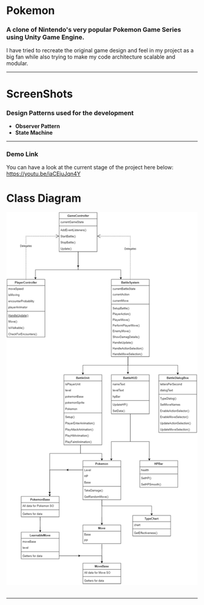 # Pokemon
### A clone of Nintendo's very popular Pokemon Game Series using Unity Game Engine. 
I have tried to recreate the original game design and feel in my project as a big fan while also trying to make my code architecture scalable and modular.
<hr>

# ScreenShots

### Design Patterns used for the development
* **Observer Pattern**
* **State Machine**
<hr>

### Demo Link
You can have a look at the current stage of the project here below: <br>
https://youtu.be/iaCEjuJqn4Y

# Class Diagram
<p align="center">
<img src="Assets/Attachments/Pokemon.png"> &nbsp&nbsp&nbsp&nbsp
</p>
<hr>
